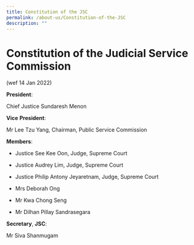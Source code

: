 ```yaml
---
title: Constitution of the JSC
permalink: /about-us/Constitution-of-the-JSC
description: ""
---
```

# Constitution of the Judicial Service Commission
(wef 14 Jan 2022)

**President**:

Chief Justice Sundaresh Menon

**Vice** **President**:

Mr Lee Tzu Yang, 
Chairman, Public Service Commission

**Members**:

* Justice See Kee Oon,
Judge, Supreme Court

* Justice Audrey Lim,
Judge, Supreme Court
*  Justice Philip Antony Jeyaretnam,
Judge, Supreme Court
* Mrs Deborah Ong
* Mr Kwa Chong Seng
* Mr Dilhan Pillay Sandrasegara

**Secretary**, **JSC**:

Mr Siva Shanmugam